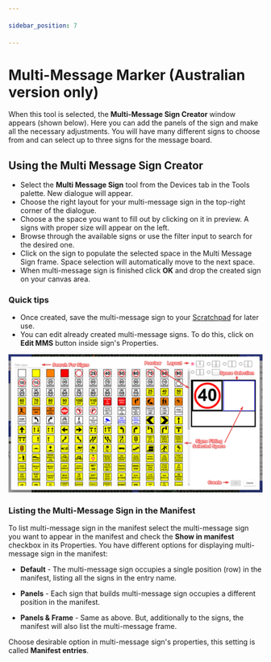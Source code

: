 ```yaml
---

sidebar_position: 7

---
```

# Multi-Message Marker (Australian version only)

When this tool is selected, the **Multi-Message Sign Creator** window appears (shown below). Here you can add the panels of the sign and make all the necessary adjustments. You will have many different signs to choose from and can select up to three signs for the message board.

## Using the Multi Message Sign Creator

- Select the **Multi Message Sign** tool from the Devices tab in the Tools palette. New dialogue will appear.
- Choose the right layout for your multi-message sign in the top-right corner of the dialogue.
- Choose a the space you want to fill out by clicking on it in preview. A signs with proper size will appear on the left.
- Browse through the available signs or use the filter input to search for the desired one.
- Click on the sign to populate the selected space in the Multi Message Sign frame. Space selection will automatically move to the next space.
- When multi-message sign is finished click **OK** and drop the created sign on your canvas area.


### Quick tips

- Once created, save the multi-message sign to your [Scratchpad](/rapid-online/rapidplan-online-workspace/scratchpad-palette.md) for later use.
- You can edit already created multi-message signs. To do this, click on **Edit MMS** button inside sign's Properties.

![Sign Editor](./assets/Sign_Editor.png)

### Listing the Multi-Message Sign in the Manifest

To list multi-message sign in the manifest select the multi-message sign you want to appear in the manifest and check the **Show in manifest** checkbox in its Properties. You have different options for displaying multi-message sign in the manifest:

- **Default** - The multi-message sign occupies a single position (row) in the manifest, listing all the signs in the entry name.
  
- **Panels** - Each sign that builds multi-message sign occupies a different position in the manifest.
  
- **Panels & Frame** - Same as above. But, additionally to the signs, the manifest will also list the multi-message frame.

Choose desirable option in multi-message sign's properties, this setting is called **Manifest entries**.
